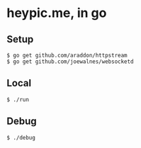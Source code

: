 heypic.me, in go
===============

Setup
-----

    $ go get github.com/araddon/httpstream
    $ go get github.com/joewalnes/websocketd

Local
-----

    $ ./run

Debug
-----

    $ ./debug